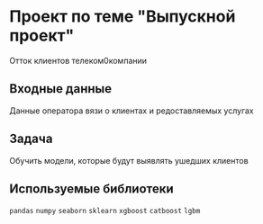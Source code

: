 # Проект по теме "Выпускной проект"
Отток клиентов телеком0компании

## Входные данные
Данные оператора вязи о клиентах и редоставляемых услугах 

## Задача
Обучить модели, которые будут выявлять ушедших клиентов

## Используемые библиотеки
`pandas` `numpy` `seaborn` `sklearn` `xgboost` `catboost` `lgbm`